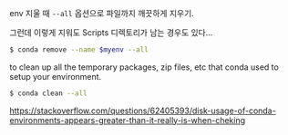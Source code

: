 env 지울 때 `--all` 옵션으로 파일까지 깨끗하게 지우기.

그런데 이렇게 지워도 Scripts 디렉토리가 남는 경우도 있다...
```bash
$ conda remove --name $myenv --all
```


to clean up all the temporary packages, zip files, etc that conda used to setup your environment.
```bash
$ conda clean --all
```
https://stackoverflow.com/questions/62405393/disk-usage-of-conda-environments-appears-greater-than-it-really-is-when-cheking
